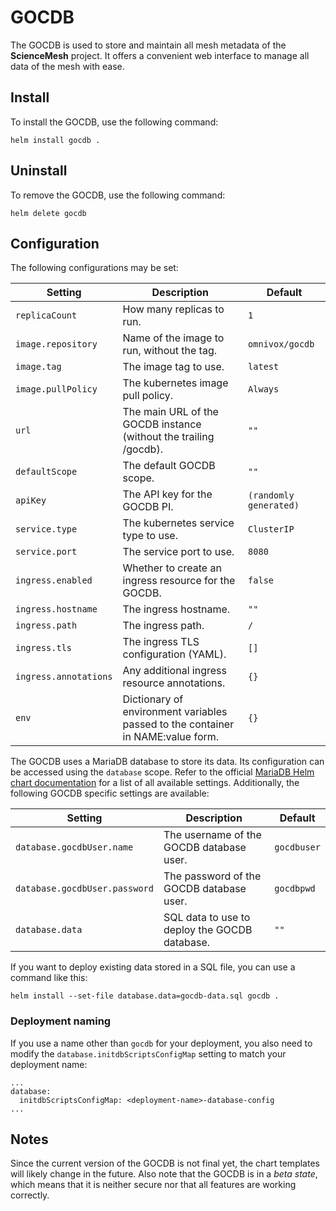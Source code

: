 # GOCDB
The GOCDB is used to store and maintain all mesh metadata of the **ScienceMesh** project. It offers a convenient web interface to manage all data of the mesh with ease.

## Install
To install the GOCDB, use the following command:
```
helm install gocdb .
```

## Uninstall
To remove the GOCDB, use the following command:
```
helm delete gocdb
```

## Configuration
The following configurations may be set:

| Setting | Description | Default |
| --- | --- | --- |
| `replicaCount` | How many replicas to run. | `1` |
| `image.repository` | Name of the image to run, without the tag. | `omnivox/gocdb` |
| `image.tag` | The image tag to use. | `latest` |
| `image.pullPolicy` | 	The kubernetes image pull policy. | `Always` |
| `url` | The main URL of the GOCDB instance (without the trailing /gocdb). | `""` |
| `defaultScope` | The default GOCDB scope. | `""` |
| `apiKey` | The API key for the GOCDB PI. | `(randomly generated)` |
| `service.type` | The kubernetes service type to use. | `ClusterIP` |
| `service.port` | The service port to use. | `8080` |
| `ingress.enabled` | Whether to create an ingress resource for the GOCDB. | `false` |
| `ingress.hostname` | The ingress hostname. | `""` |
| `ingress.path` | The ingress path. | `/` |
| `ingress.tls` | The ingress TLS configuration (YAML). | `[]` |
| `ingress.annotations` | Any additional ingress resource annotations. | `{}` |
| `env` | Dictionary of environment variables passed to the container in NAME:value form. | `{}` |

The GOCDB uses a MariaDB database to store its data. Its configuration can be accessed using the `database` scope. Refer to the official [MariaDB Helm chart documentation](https://github.com/bitnami/charts/tree/master/bitnami/mariadb) for a list of all available settings. Additionally, the following GOCDB specific settings are available:

| Setting | Description | Default |
| --- | --- | --- |
| `database.gocdbUser.name` | The username of the GOCDB database user. | `gocdbuser` |
| `database.gocdbUser.password` | The password of the GOCDB database user. | `gocdbpwd` |
| `database.data` | SQL data to use to deploy the GOCDB database. | `""` |

If you want to deploy existing data stored in a SQL file, you can use a command like this:
```
helm install --set-file database.data=gocdb-data.sql gocdb .
```

### Deployment naming
If you use a name other than `gocdb` for your deployment, you also need to modify the `database.initdbScriptsConfigMap` setting to match your deployment name:
```
...
database:
  initdbScriptsConfigMap: <deployment-name>-database-config
...
```

## Notes
Since the current version of the GOCDB is not final yet, the chart templates will likely change in the future. Also note that the GOCDB is in a _beta state_, which means that it is neither secure nor that all features are working correctly.
